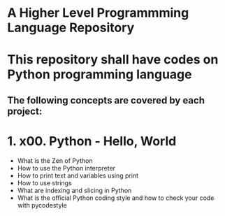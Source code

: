 # A Higher Level Programmming Language Repository
# This repository shall have codes on Python programming language
## The following concepts are covered by each project:
# **1. x00. Python - Hello, World** 
- What is the Zen of Python
- How to use the Python interpreter
- How to print text and variables using print
- How to use strings
- What are indexing and slicing in Python
- What is the official Python coding style and how to check your code with pycodestyle
